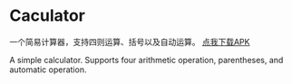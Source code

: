 # Caculator

一个简易计算器，支持四则运算、括号以及自动运算。
[点我下载APK](https://github.com/Sora-Shiro/Caculator/blob/master/Extra/Calculator.apk)

A simple calculator.
Supports four arithmetic operation, parentheses, and automatic operation.
